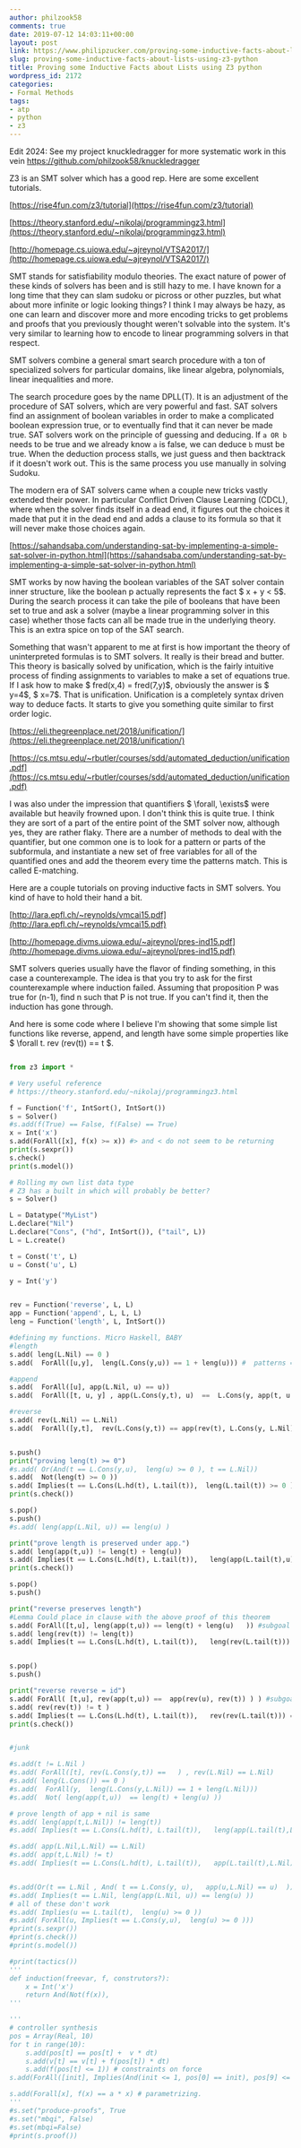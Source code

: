 ```yaml
---
author: philzook58
comments: true
date: 2019-07-12 14:03:11+00:00
layout: post
link: https://www.philipzucker.com/proving-some-inductive-facts-about-lists-using-z3-python/
slug: proving-some-inductive-facts-about-lists-using-z3-python
title: Proving some Inductive Facts about Lists using Z3 python
wordpress_id: 2172
categories:
- Formal Methods
tags:
- atp
- python
- z3
---
```


Edit 2024: See my project knuckledragger for more systematic work in this vein <https://github.com/philzook58/knuckledragger>

Z3 is an SMT solver which has a good rep. Here are some excellent tutorials.

[https://rise4fun.com/z3/tutorial](https://rise4fun.com/z3/tutorial)

[https://theory.stanford.edu/~nikolaj/programmingz3.html](https://theory.stanford.edu/~nikolaj/programmingz3.html)

[http://homepage.cs.uiowa.edu/~ajreynol/VTSA2017/](http://homepage.cs.uiowa.edu/~ajreynol/VTSA2017/)

SMT stands for satisfiability modulo theories.  The exact nature of power of these kinds of solvers has been and is still hazy to me. I have known for a long time that they can slam sudoku or picross or other puzzles, but what about more infinite or logic looking things? I think I may always be hazy, as one can learn and discover more and more encoding tricks to get problems and proofs that you previously thought weren't solvable into the system. It's very similar to learning how to encode to linear programming solvers in that respect.

SMT solvers combine a general smart search procedure with a ton of specialized solvers for particular domains, like linear algebra, polynomials, linear inequalities and more.

The search procedure goes by the name DPLL(T). It is an adjustment of the procedure of SAT solvers, which are very powerful and fast. SAT solvers find an assignment of boolean variables in order to make a complicated boolean expression true, or to eventually find that it can never be made true. SAT solvers work on the principle of guessing and deducing. If `a OR b` needs to be true and we already know `a` is false, we can deduce `b` must be true. When the deduction process stalls, we just guess and then backtrack if it doesn't work out. This is the same process you use manually in solving Sudoku.

The modern era of SAT solvers came when a couple new tricks vastly extended their power. In particular Conflict Driven Clause Learning (CDCL), where when the solver finds itself in a dead end, it figures out the choices it made that put it in the dead end and adds a clause to its formula so that it will never make those choices again.

[https://sahandsaba.com/understanding-sat-by-implementing-a-simple-sat-solver-in-python.html](https://sahandsaba.com/understanding-sat-by-implementing-a-simple-sat-solver-in-python.html)

SMT works by now having the boolean variables of the SAT solver contain inner structure, like the boolean p actually represents the fact $ x + y < 5$. During the search process it can take the pile of booleans that have been set to true and ask a solver (maybe a linear programming solver in this case) whether those facts can all be made true in the underlying theory. This is an extra spice on top of the SAT search.

Something that wasn't apparent to me at first is how important the theory of uninterpreted formulas is to SMT solvers. It really is their bread and butter. This theory is basically solved by unification, which is the fairly intuitive process of finding assignments to variables to make a set of equations true. If I ask how to make $ fred(x,4) = fred(7,y)$, obviously the answer is $ y=4$, $ x=7$. That is unification. Unification is a completely syntax driven way to deduce facts. It starts to give you something quite similar to first order logic.

[https://eli.thegreenplace.net/2018/unification/](https://eli.thegreenplace.net/2018/unification/)

[https://cs.mtsu.edu/~rbutler/courses/sdd/automated_deduction/unification.pdf](https://cs.mtsu.edu/~rbutler/courses/sdd/automated_deduction/unification.pdf)

I was also under the impression that quantifiers $ \forall, \exists$ were available but heavily frowned upon. I don't think this is quite true. I think they are sort of a part of the entire point of the SMT solver now, although yes, they are rather flaky. There are a number of methods to deal with the quantifier, but one common one is to look for a pattern or parts of the subformula, and instantiate a new set of free variables for all of the quantified ones and add the theorem every time the patterns match. This is called E-matching.

Here are a couple tutorials on proving inductive facts in SMT solvers. You kind of have to hold their hand a bit.

[http://lara.epfl.ch/~reynolds/vmcai15.pdf](http://lara.epfl.ch/~reynolds/vmcai15.pdf)

[http://homepage.divms.uiowa.edu/~ajreynol/pres-ind15.pdf](http://homepage.divms.uiowa.edu/~ajreynol/pres-ind15.pdf)

SMT solvers queries usually have the flavor of finding something, in this case a counterexample.  The idea is that you try to ask for the first counterexample where induction failed. Assuming that proposition P was true for (n-1), find n such that P is not true. If you can't find it, then the induction has gone through.

And here is some code where I believe I'm showing that some simple list functions like reverse, append, and length have some simple properties like $ \forall t. rev (rev(t)) == t $.

```python

from z3 import *

# Very useful reference
# https://theory.stanford.edu/~nikolaj/programmingz3.html

f = Function('f', IntSort(), IntSort())
s = Solver()
#s.add(f(True) == False, f(False) == True)
x = Int('x')
s.add(ForAll([x], f(x) >= x)) #> and < do not seem to be returning
print(s.sexpr())
s.check()
print(s.model())

# Rolling my own list data type
# Z3 has a built in which will probably be better?
s = Solver()

L = Datatype("MyList")
L.declare("Nil")
L.declare("Cons", ("hd", IntSort()), ("tail", L))
L = L.create()

t = Const('t', L)
u = Const('u', L)

y = Int('y')


rev = Function('reverse', L, L)
app = Function('append', L, L, L)
leng = Function('length', L, IntSort())

#defining my functions. Micro Haskell, BABY
#length
s.add( leng(L.Nil) == 0 )
s.add(  ForAll([u,y],  leng(L.Cons(y,u)) == 1 + leng(u))) #  patterns = [leng(L.Cons(y,u))] 

#append
s.add(  ForAll([u], app(L.Nil, u) == u)) 
s.add(  ForAll([t, u, y] , app(L.Cons(y,t), u)  ==  L.Cons(y, app(t, u ))))

#reverse
s.add( rev(L.Nil) == L.Nil)
s.add(  ForAll([y,t],  rev(L.Cons(y,t)) == app(rev(t), L.Cons(y, L.Nil))))


s.push()
print("proving leng(t) >= 0")
#s.add( Or(And(t == L.Cons(y,u),  leng(u) >= 0 ), t == L.Nil))
s.add(  Not(leng(t) >= 0 ))
s.add( Implies(t == L.Cons(L.hd(t), L.tail(t)),  leng(L.tail(t)) >= 0 ))
print(s.check())

s.pop()
s.push()
#s.add( leng(app(L.Nil, u)) == leng(u) )

print("prove length is preserved under app.")
s.add( leng(app(t,u)) != leng(t) + leng(u))
s.add( Implies(t == L.Cons(L.hd(t), L.tail(t)),   leng(app(L.tail(t),u)) == leng(L.tail(t)) + leng(u)  ))
print(s.check())

s.pop()
s.push()

print("reverse preserves length")
#Lemma Could place in clause with the above proof of this theorem
s.add( ForAll([t,u], leng(app(t,u)) == leng(t) + leng(u)   )) #subgoal needed
s.add( leng(rev(t)) != leng(t))
s.add( Implies(t == L.Cons(L.hd(t), L.tail(t)),   leng(rev(L.tail(t))) == leng(L.tail(t)) ))


s.pop()
s.push()

print("reverse reverse = id")
s.add( ForAll( [t,u], rev(app(t,u)) ==  app(rev(u), rev(t)) ) ) #subgoal needed
s.add( rev(rev(t)) != t )
s.add( Implies(t == L.Cons(L.hd(t), L.tail(t)),   rev(rev(L.tail(t))) == L.tail(t) ))
print(s.check())


#junk

#s.add(t != L.Nil ) 
#s.add( ForAll([t], rev(L.Cons(y,t)) ==   ) , rev(L.Nil) == L.Nil)
#s.add( leng(L.Cons()) == 0 )
#s.add(  ForAll(y,  leng(L.Cons(y,L.Nil)) == 1 + leng(L.Nil)))
#s.add(  Not( leng(app(t,u))  == leng(t) + leng(u) )) 

# prove length of app + nil is same
#s.add( leng(app(t,L.Nil)) != leng(t))
#s.add( Implies(t == L.Cons(L.hd(t), L.tail(t)),   leng(app(L.tail(t),L.Nil)) == leng(L.tail(t))))

#s.add( app(L.Nil,L.Nil) == L.Nil)
#s.add( app(t,L.Nil) != t)
#s.add( Implies(t == L.Cons(L.hd(t), L.tail(t)),   app(L.tail(t),L.Nil) == L.tail(t)))


#s.add(Or(t == L.Nil , And( t == L.Cons(y, u),   app(u,L.Nil) == u)  ))
#s.add( Implies(t == L.Nil, leng(app(L.Nil, u)) == leng(u) ))
# all of these don't work
#s.add( Implies(u == L.tail(t),  leng(u) >= 0 ))
#s.add( ForAll(u, Implies(t == L.Cons(y,u),  leng(u) >= 0 )))
#print(s.sexpr())
#print(s.check())
#print(s.model())

#print(tactics())
'''
def induction(freevar, f, construtors?):
    x = Int('x')
    return And(Not(f(x)), 
'''

'''
# controller synthesis
pos = Array(Real, 10) 
for t in range(10):
    s.add(pos[t] == pos[t] +  v * dt)
    s.add(v[t] == v[t] + f(pos[t]) * dt)
    s.add(f(pos[t] <= 1)) # constraints on force
s.add(ForAll([init], Implies(And(init <= 1, pos[0] == init), pos[9] <= 0.1) ))

s.add(Forall[x], f(x) == a * x) # parametrizing. 
'''
#s.set("produce-proofs", True
#s.set("mbqi", False)
#s.set(mbqi=False)
#print(s.proof())
```
